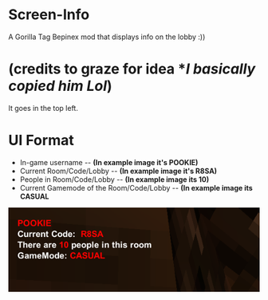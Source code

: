 # Screen-Info
A Gorilla Tag Bepinex mod that displays info on the lobby :)) 
# (credits to graze for idea **I basically copied him Lol*)

It goes in the top left.

# UI Format
- In-game username -- **(In example image it's POOKIE)**
- Current Room/Code/Lobby -- **(In example image it's R8SA)**
- People in Room/Code/Lobby -- **(In example image its 10)**
- Current Gamemode of the Room/Code/Lobby -- **(In example image its CASUAL**

![image](https://raw.githubusercontent.com/BoboDaEntity/Screen-Info/master/Screen-Info.png)
